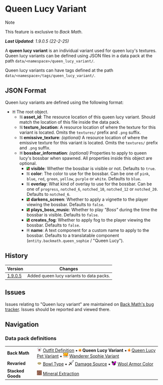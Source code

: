 # Queen Lucy Variant
> [!NOTE]
> This feature is exclusive to *Back Math*.
>
> ***Last Updated**: 1.9.0.5 (22-2-25)*

A **queen lucy variant** is an individual variant used for queen lucy's textures. Queen lucy variants can be defined using JSON files in a data pack at the path `data/<namespace>/queen_lucy_variant/`.

Queen lucy variants can have tags defined at the path `data/<namespace>/tags/queen_lucy_variant/`.

## JSON Format
Queen lucy variants are defined using the following format:

- ![](/Variants/Docs/Tags/compound_tag.png) The root object.
  - ![](/Variants/Docs/Tags/string_tag.png) **asset_id**: The resource location of this queen lucy variant. Should match the location of this file inside the data pack.
  - ![](/Variants/Docs/Tags/string_tag.png) **texture_location**: A resource location of where the texture for this variant is located. Omits the `textures/` prefix and `.png` suffix.
  - ![](/Variants/Docs/Tags/string_tag.png) **emissive_texture**: *(optional)* A resource location of where the emissive texture for this variant is located. Omits the `textures/` prefix and `.png` suffix.
  - ![](/Variants/Docs/Tags/compound_tag.png) **bossbar_information**: *(optional)* Properties to apply to queen lucy's bossbar when spawned. All properties inside this object are optional.
    - ![](/Variants/Docs/Tags/boolean_tag.png) **visible**: Whether the bossbar is visible or not. Defaults to `true`.
    - ![](/Variants/Docs/Tags/string_tag.png) **color**: The color to use for the bossbar. Can be one of `pink`, `blue`, `red`, `green`, `yellow`, `purple` or `white`. Defaults to `blue`.
    - ![](/Variants/Docs/Tags/string_tag.png) **overlay**: What kind of overlay to use for the bossbar. Can be one of `progress`, `notched_6`, `notched_10`, `notched_12` or `notched_20`. Defaults to `notched_6`.
    - ![](/Variants/Docs/Tags/boolean_tag.png) **darkens_screen**: Whether to apply a vignette to the player viewing the bossbar. Defaults to `false`.
    - ![](/Variants/Docs/Tags/boolean_tag.png) **plays_boss_music**: Whether to play *"Boss"* during the time the bossbar is visible. Defaults to `false`.
    - ![](/Variants/Docs/Tags/boolean_tag.png) **creates_fog**: Whether to apply fog to the player viewing the bossbar. Defaults to `false`.
    - ![](/Variants/Docs/Tags/compound_tag.png) **name**: A text component for a custom name to apply to the bossbar. Defaults to a translatable component (`entity.backmath.queen_sophie` / "Queen Lucy").

## History
| Version | Changes |
|---------|---------|
| [1.9.0.5](/Back%20Math/Changelogs/1.9.0.5%20Beta%20-%2028-01-25/Changelog%201.9.0.5.md) | Added queen lucy variants to data packs. |

## Issues
Issues relating to "Queen lucy variant" are maintained on [Back Math's bug tracker](https://github.com/Fabricio20106/Back-Math/issues). Issues should be reported and viewed there.

## Navigation
### Data pack definitions
| | |
|-|-|
| **Back Math** | ![](/Textures/navbox/outfit_definition.png) [Outfit Definition](/Back%20Math/Docs/Outfit%20Definition.md) ▪ ![](/Textures/navbox/queen_lucy_variant.png) **Queen Lucy Variant** ▪ ![](/Textures/navbox/queen_lucy_pet_variant.png) [Queen Lucy Pet Variant](/Back%20Math/Docs/Queen%20Lucy%20Pet%20Variant.md) ▪ ![](/Textures/navbox/wanderer_sophie_variant.png) [Wanderer Sophie Variant](/Back%20Math/Docs/Wanderer%20Sophie%20Variant.md) |
| **Revaried** | ![](/Textures/navbox/bowl_type.png) [Bowl Type](/Variants/Docs/Bowl%20Type.md) ▪ ![](/Textures/navbox/damage_source.png) [Damage Source](/Variants/Docs/Damage%20Source.md) ▪ ![](/Textures/navbox/wool_armor_color.png) [Wool Armor Color](/Variants/Docs/Wool%20Armor%20Color.md) |
| **Stacked Goods** | ![](/Textures/navbox/mineral_extraction.png) [Mineral Extraction](/Stacked%20Goods/Docs/Mineral%20Extraction.md) |
